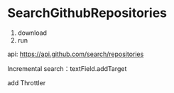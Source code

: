 # SearchGithubRepositories

1. download
2. run

api: https://api.github.com/search/repositories

Incremental search：textField.addTarget

add Throttler
